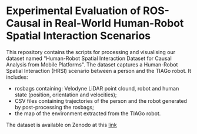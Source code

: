 # Experimental Evaluation of ROS-Causal in Real-World Human-Robot Spatial Interaction Scenarios
This repository contains the scripts for processing and visualising our dataset named "Human-Robot Spatial Interaction Dataset for Causal Analysis from Mobile Platforms".
The dataset captures a Human-Robot Spatial Interaction (HRSI) scenario between a person and the TIAGo robot. It includes: 
* rosbags containing: Velodyne LiDAR point clound, robot and human state (position, orientation and velocities);
* CSV files containing trajectories of the person and the robot generated by post-processing the rosbags;
* the map of the environment extracted from the TIAGo robot.

The dataset is available on Zenodo at this [link](https://zenodo.org/records/10844902)